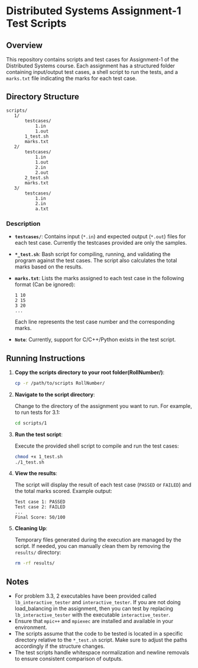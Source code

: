 # Distributed Systems Assignment-1 Test Scripts

## Overview

This repository contains scripts and test cases for Assignment-1 of the Distributed Systems course. Each assignment has a structured folder containing input/output test cases, a shell script to run the tests, and a `marks.txt` file indicating the marks for each test case.

## Directory Structure

```
scripts/
   1/
       testcases/
           1.in
           1.out
       1_test.sh
       marks.txt
   2/
       testcases/
           1.in
           1.out
           2.in
           2.out
       2_test.sh
       marks.txt
   3/
       testcases/
           1.in
           2.in
           a.txt
```

### Description

- **`testcases/`**: Contains input (`*.in`) and expected output (`*.out`) files for each test case. Currently the testcases provided are only the samples.
- **`*_test.sh`**: Bash script for compiling, running, and validating the program against the test cases. The script also calculates the total marks based on the results.
- **`marks.txt`**: Lists the marks assigned to each test case in the following format (Can be ignored):

  ```
  1 10
  2 15
  3 20
  ...
  ```

  Each line represents the test case number and the corresponding marks.

- **`Note`**: Currently, support for C/C++/Python exists in the test script.

## Running Instructions

1. **Copy the scripts directory to your root folder(RollNumber/)**:

    ```bash
   cp -r /path/to/scripts RollNumber/
   ```

2. **Navigate to the script directory**:
   
   Change to the directory of the assignment you want to run. For example, to run tests for 3.1:

   ```bash
   cd scripts/1
   ```

3. **Run the test script**:

   Execute the provided shell script to compile and run the test cases:

   ```bash
   chmod +x 1_test.sh
   ./1_test.sh
   ```

4. **View the results**:

   The script will display the result of each test case (`PASSED` or `FAILED`) and the total marks scored. Example output:

   ```
   Test case 1: PASSED
   Test case 2: FAILED
   ...
   Final Score: 50/100
   ```

5. **Cleaning Up**:

   Temporary files generated during the execution are managed by the script. If needed, you can manually clean them by removing the `results/` directory:

   ```bash
   rm -rf results/
   ```

## Notes

- For problem 3.3, 2 executables have been provided called `lb_interactive_tester` and `interactive_tester`. If you are not doing load_balancing in the assignment, then you can test by replacing `lb_interactive_tester` with the executable `interactive_tester`.
- Ensure that `mpic++` and `mpiexec` are installed and available in your environment.
- The scripts assume that the code to be tested is located in a specific directory relative to the `*_test.sh` script. Make sure to adjust the paths accordingly if the structure changes.
- The test scripts handle whitespace normalization and newline removals to ensure consistent comparison of outputs.
